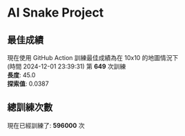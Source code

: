 
# AI Snake Project

## **最佳成績**
































































































現在使用 GitHub Action 訓練最佳成績為在 10x10 的地圖情況下  
(時間 2024-12-01 23:39:31) 第 **649** 次訓練  
**長度**: 45.0  
**探索值**: 0.0387

































































































































































































## 總訓練次數
現在已經訓練了: **596000** 次
